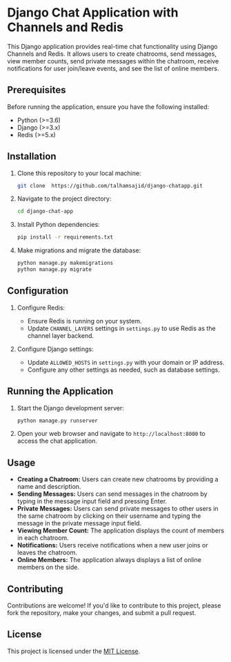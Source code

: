 # Django Chat Application with Channels and Redis

This Django application provides real-time chat functionality using Django Channels and Redis. It allows users to create chatrooms, send messages, view member counts, send private messages within the chatroom, receive notifications for user join/leave events, and see the list of online members.

## Prerequisites

Before running the application, ensure you have the following installed:

- Python (>=3.6)
- Django (>=3.x)
- Redis (>=5.x)

## Installation

1. Clone this repository to your local machine:

    ```bash
    git clone  https://github.com/talhamsajid/django-chatapp.git
    ```

2. Navigate to the project directory:

    ```bash
    cd django-chat-app
    ```

3. Install Python dependencies:

    ```bash
    pip install -r requirements.txt
    ```

4. Make migrations and migrate the database:

    ```bash
    python manage.py makemigrations
    python manage.py migrate
    ```

## Configuration

1. Configure Redis:

   - Ensure Redis is running on your system.
   - Update `CHANNEL_LAYERS` settings in `settings.py` to use Redis as the channel layer backend.

2. Configure Django settings:

   - Update `ALLOWED_HOSTS` in `settings.py` with your domain or IP address.
   - Configure any other settings as needed, such as database settings.

## Running the Application

1. Start the Django development server:

    ```bash
    python manage.py runserver
    ```

2. Open your web browser and navigate to `http://localhost:8000` to access the chat application.

## Usage

- **Creating a Chatroom:** Users can create new chatrooms by providing a name and description.
- **Sending Messages:** Users can send messages in the chatroom by typing in the message input field and pressing Enter.
- **Private Messages:** Users can send private messages to other users in the same chatroom by clicking on their username and typing the message in the private message input field.
- **Viewing Member Count:** The application displays the count of members in each chatroom.
- **Notifications:** Users receive notifications when a new user joins or leaves the chatroom.
- **Online Members:** The application always displays a list of online members on the side.

## Contributing

Contributions are welcome! If you'd like to contribute to this project, please fork the repository, make your changes, and submit a pull request.

## License

This project is licensed under the [MIT License](LICENSE).
